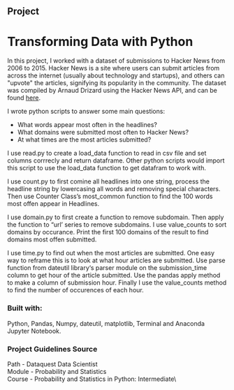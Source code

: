 ## Project
# Transforming Data with Python

In this project, I worked with a dataset of submissions to Hacker News from 2006 to 2015. Hacker News is a site where users can submit articles from across the internet (usually about technology and startups), and others can "upvote" the articles, signifying its popularity in the community. The dataset was compiled by Arnaud Drizard using the Hacker News API, and can be found [here](https://github.com/arnauddri/hn).

I wrote python scripts to answer some main questions:
- What words appear most often in the headlines?
- What domains were submitted most often to Hacker News?
- At what times are the most articles submitted?

I use read.py to create a load_data function to read in csv file and set columns corrrecly and return dataframe.  Other python scripts would import this script to use the load_data function to get datafram to work with.

I use count.py to first comine all headlines into one string, process the headline string by lowercasing all words and removing special characters. Then use Counter Class’s most_common function to find the 100 words most offen appear in Headlines.

I use domain.py to first create a function to remove subdomain.  Then apply the function to “url’ series to remove subdomains.  I use value_counts to sort domains by occurance.  Print the first 100 domains of the result to find domains most offen submitted.

I use time.py to find out when the most articles are submitted. One easy way to reframe this is to look at what hour articles are submitted. Use parse function from dateutil library‘s parser module on the submission_time column to get hour of the article submitted.  Use the pandas apply method to make a column of submission hour.  Finally I use the value_counts method to find the number of occurences of each hour.


### Built with:

Python, Pandas, Numpy, dateutil, matplotlib, Terminal and Anaconda Jupyter Notebook.


### Project Guidelines Source

 Path - Dataquest Data Scientist\
 Module - Probability and Statistics\
 Course - Probability and Statistics in Python: Intermediate\


